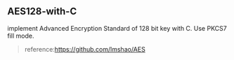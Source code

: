 ## AES128-with-C
implement Advanced Encryption Standard of 128 bit key with C.
Use PKCS7 fill mode.
> reference:https://github.com/lmshao/AES
